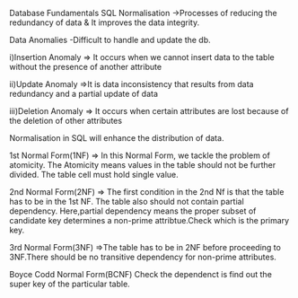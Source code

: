 Database Fundamentals
SQL Normalisation 
->Processes of reducing the redundancy of data & It improves the data integrity.

Data Anomalies -Difficult to handle and update the db.

i)Insertion Anomaly
 => It occurs when we cannot insert data to the table without the presence of another attribute

ii)Update Anomaly
 =>It is data inconsistency that results from data redundancy and a partial update of data
 
iii)Deletion Anomaly 
 => It occurs when certain attributes are lost because of the deletion of other attributes

Normalisation in SQL will enhance the distribution of data.

1st Normal Form(1NF)
=> In this Normal Form, we tackle the problem of atomicity. The Atomicity means values in the table should not be further divided.
The table cell must hold single value.

2nd Normal Form(2NF)
=> The first condition in the 2nd Nf is that the table has to be in the 1st NF. The table also should not contain partial dependency.
Here,partial dependency means the proper subset of candidate key determines a non-prime attribtue.Check which is the primary key.

3rd Normal Form(3NF)
=>The table has to be in 2NF before proceeding to 3NF.There should be no transitive dependency for non-prime attributes.

Boyce Codd Normal Form(BCNF)
Check the dependenct is find out the super key of the particular table.
